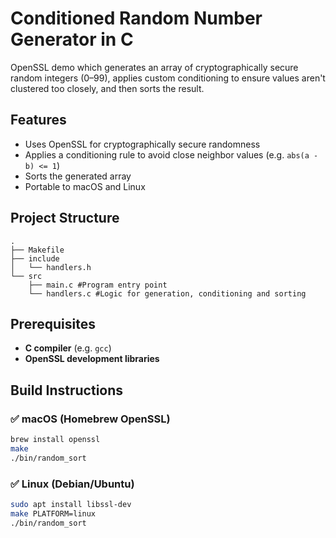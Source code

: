 # Conditioned Random Number Generator in C

OpenSSL demo which generates an array of cryptographically secure random integers (0–99), applies custom conditioning to ensure values aren't clustered too closely, and then sorts the result.

## Features

- Uses OpenSSL for cryptographically secure randomness
- Applies a conditioning rule to avoid close neighbor values (e.g. `abs(a - b) <= 1`)
- Sorts the generated array
- Portable to macOS and Linux

## Project Structure
```text
.
├── Makefile
├── include
│   └── handlers.h
└── src
    ├── main.c #Program entry point
    └── handlers.c #Logic for generation, conditioning and sorting 
```


## Prerequisites

- **C compiler** (e.g. `gcc`)
- **OpenSSL development libraries**

## Build Instructions

### ✅ macOS (Homebrew OpenSSL)

```sh
brew install openssl
make
./bin/random_sort
```

### ✅ Linux (Debian/Ubuntu)
```sh
sudo apt install libssl-dev
make PLATFORM=linux
./bin/random_sort
```